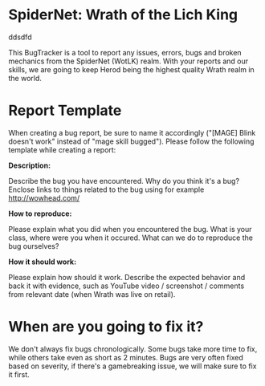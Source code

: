 <h1 tabindex="-1" class="heading-element" dir="auto">SpiderNet: Wrath of the Lich King</h1>ddsdfd

This BugTracker is a tool to report any issues, errors, bugs and broken mechanics from the SpiderNet (WotLK) realm. With your reports and our skills, we are going to keep Herod being the highest quality Wrath realm in the world.

<h1 tabindex="-1" class="heading-element" dir="auto">Report Template</h1>

When creating a bug report, be sure to name it accordingly ("[MAGE] Blink doesn't work" instead of "mage skill bugged"). Please follow the following template while creating a report:

<strong>Description:</strong>


Describe the bug you have encountered. Why do you think it's a bug? Enclose links to things related to the bug using for example http://wowhead.com/

<p dir="auto"><strong>How to reproduce:</strong></p>


Please explain what you did when you encountered the bug. What is your class, where were you when it occured. What can we do to reproduce the bug ourselves?

<p dir="auto"><strong>How it should work:</strong></p>


Please explain how should it work. Describe the expected behavior and back it with evidence, such as YouTube video / screenshot / comments from relevant date (when Wrath was live on retail).

<h1 tabindex="-1" class="heading-element" dir="auto">When are you going to fix it?</h1>

We don't always fix bugs chronologically. Some bugs take more time to fix, while others take even as short as 2 minutes. Bugs are very often fixed based on severity, if there's a gamebreaking issue, we will make sure to fix it first.
